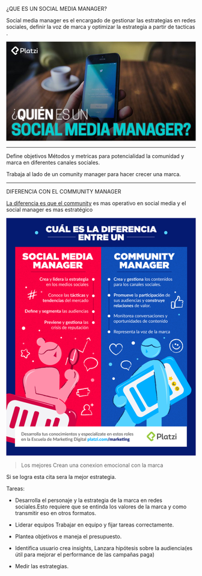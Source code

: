 ¿QUE ES UN SOCIAL MEDIA MANAGER?

Social media manager es el encargado de gestionar las estrategias en redes sociales, definir la voz  de marca y optimizar la estrategia a partir de tacticas .

![que es un social media manager](https://raw.githubusercontent.com/lcarloszapatag/Audioglosario-Roles-en-Marketing-Digital/main/que-es-social-media-manager.jpg)
_________________________________________
Define objetivos Métodos y metricas
para potencialidad la comunidad  y marca en diferentes canales sociales.

Trabaja al lado de un comunity manager para hacer crecer una marca.
__________________
DIFERENCIA CON EL COMMUNITY MANAGER

[La diferencia es que el community](https://www.youtube.com/watch?v=vDw3XuBDJ8E) es mas operativo en social media y el social manager es mas estratégico

![Social media manager vs community](https://raw.githubusercontent.com/lcarloszapatag/Audioglosario-Roles-en-Marketing-Digital/main/roles-comunity-manajer-platzi.png)
> Los mejores Crean una conexion emocional con la marca

Si se logra  esta cita sera la  mejor estrategia. 

Tareas:

- Desarrolla  el personaje y la estrategia de la marca en redes sociales.Esto requiere que se entinda los valores de la marca y como transmitir eso en otros formatos.


- Liderar equipos
Trabajar en equipo y fijar tareas correctamente.


- Plantea objetivos e maneja el presupuesto.


- Identifica usuario 
crea  insights, Lanzara hipótesis sobre la audiencia(es útil para mejorar el performance de las campañas paga)

  
- Medir las estrategias.
